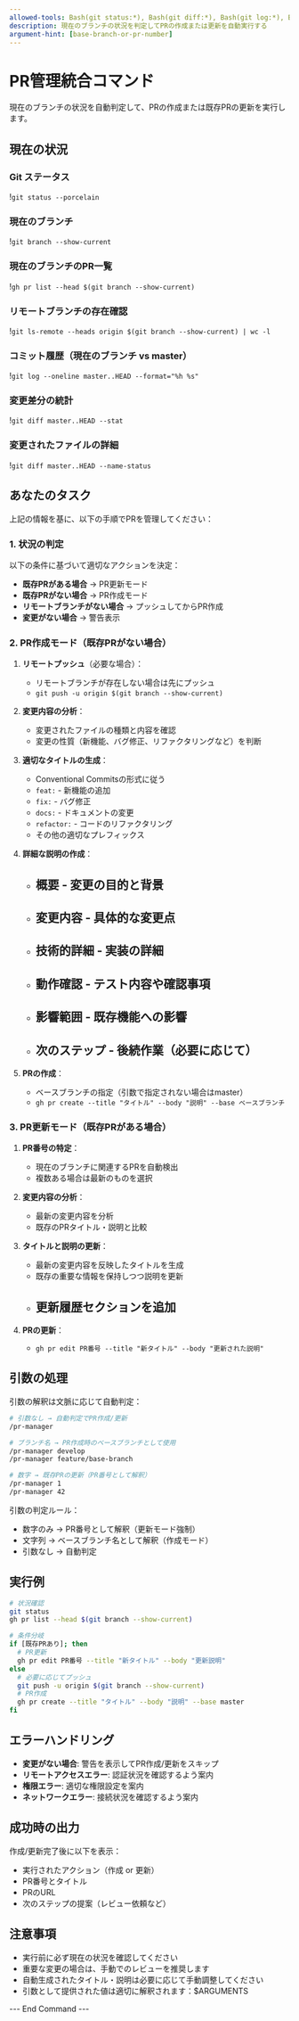 ```yaml
---
allowed-tools: Bash(git status:*), Bash(git diff:*), Bash(git log:*), Bash(git push:*), Bash(gh pr create:*), Bash(gh pr list:*), Bash(gh pr view:*), Bash(gh pr edit:*)
description: 現在のブランチの状況を判定してPRの作成または更新を自動実行する
argument-hint: [base-branch-or-pr-number]
---
```


# PR管理統合コマンド

現在のブランチの状況を自動判定して、PRの作成または既存PRの更新を実行します。

## 現在の状況

### Git ステータス

!`git status --porcelain`

### 現在のブランチ

!`git branch --show-current`

### 現在のブランチのPR一覧

!`gh pr list --head $(git branch --show-current)`

### リモートブランチの存在確認

!`git ls-remote --heads origin $(git branch --show-current) | wc -l`

### コミット履歴（現在のブランチ vs master）

!`git log --oneline master..HEAD --format="%h %s"`

### 変更差分の統計

!`git diff master..HEAD --stat`

### 変更されたファイルの詳細

!`git diff master..HEAD --name-status`

## あなたのタスク

上記の情報を基に、以下の手順でPRを管理してください：

### 1. **状況の判定**

以下の条件に基づいて適切なアクションを決定：

- **既存PRがある場合** → PR更新モード
- **既存PRがない場合** → PR作成モード
- **リモートブランチがない場合** → プッシュしてからPR作成
- **変更がない場合** → 警告表示

### 2. **PR作成モード（既存PRがない場合）**

1. **リモートプッシュ**（必要な場合）：

   - リモートブランチが存在しない場合は先にプッシュ
   - `git push -u origin $(git branch --show-current)`

2. **変更内容の分析**：

   - 変更されたファイルの種類と内容を確認
   - 変更の性質（新機能、バグ修正、リファクタリングなど）を判断

3. **適切なタイトルの生成**：

   - Conventional Commitsの形式に従う
   - `feat:` - 新機能の追加
   - `fix:` - バグ修正
   - `docs:` - ドキュメントの変更
   - `refactor:` - コードのリファクタリング
   - その他の適切なプレフィックス

4. **詳細な説明の作成**：

   - ## 概要 - 変更の目的と背景
   - ## 変更内容 - 具体的な変更点
   - ## 技術的詳細 - 実装の詳細
   - ## 動作確認 - テスト内容や確認事項
   - ## 影響範囲 - 既存機能への影響
   - ## 次のステップ - 後続作業（必要に応じて）

5. **PRの作成**：
   - ベースブランチの指定（引数で指定されない場合はmaster）
   - `gh pr create --title "タイトル" --body "説明" --base ベースブランチ`

### 3. **PR更新モード（既存PRがある場合）**

1. **PR番号の特定**：

   - 現在のブランチに関連するPRを自動検出
   - 複数ある場合は最新のものを選択

2. **変更内容の分析**：

   - 最新の変更内容を分析
   - 既存のPRタイトル・説明と比較

3. **タイトルと説明の更新**：

   - 最新の変更内容を反映したタイトルを生成
   - 既存の重要な情報を保持しつつ説明を更新
   - ## 更新履歴セクションを追加

4. **PRの更新**：
   - `gh pr edit PR番号 --title "新タイトル" --body "更新された説明"`

## 引数の処理

引数の解釈は文脈に応じて自動判定：

```bash
# 引数なし → 自動判定でPR作成/更新
/pr-manager

# ブランチ名 → PR作成時のベースブランチとして使用
/pr-manager develop
/pr-manager feature/base-branch

# 数字 → 既存PRの更新（PR番号として解釈）
/pr-manager 1
/pr-manager 42
```

引数の判定ルール：

- 数字のみ → PR番号として解釈（更新モード強制）
- 文字列 → ベースブランチ名として解釈（作成モード）
- 引数なし → 自動判定

## 実行例

```bash
# 状況確認
git status
gh pr list --head $(git branch --show-current)

# 条件分岐
if [既存PRあり]; then
  # PR更新
  gh pr edit PR番号 --title "新タイトル" --body "更新説明"
else
  # 必要に応じてプッシュ
  git push -u origin $(git branch --show-current)
  # PR作成
  gh pr create --title "タイトル" --body "説明" --base master
fi
```

## エラーハンドリング

- **変更がない場合**: 警告を表示してPR作成/更新をスキップ
- **リモートアクセスエラー**: 認証状況を確認するよう案内
- **権限エラー**: 適切な権限設定を案内
- **ネットワークエラー**: 接続状況を確認するよう案内

## 成功時の出力

作成/更新完了後に以下を表示：

- 実行されたアクション（作成 or 更新）
- PR番号とタイトル
- PRのURL
- 次のステップの提案（レビュー依頼など）

## 注意事項

- 実行前に必ず現在の状況を確認してください
- 重要な変更の場合は、手動でのレビューを推奨します
- 自動生成されたタイトル・説明は必要に応じて手動調整してください
- 引数として提供された値は適切に解釈されます：$ARGUMENTS

--- End Command ---
